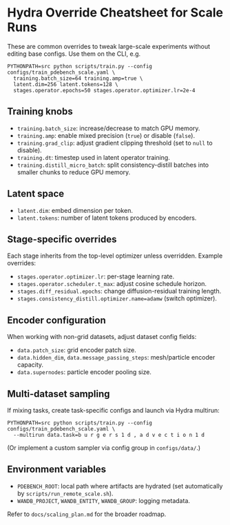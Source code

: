 # Hydra Override Cheatsheet for Scale Runs

These are common overrides to tweak large-scale experiments without editing base configs. Use them on the CLI, e.g.

```
PYTHONPATH=src python scripts/train.py --config configs/train_pdebench_scale.yaml \
  training.batch_size=64 training.amp=true \
  latent.dim=256 latent.tokens=128 \
  stages.operator.epochs=50 stages.operator.optimizer.lr=2e-4
```

## Training knobs
- `training.batch_size`: increase/decrease to match GPU memory.
- `training.amp`: enable mixed precision (`true`) or disable (`false`).
- `training.grad_clip`: adjust gradient clipping threshold (set to `null` to disable).
- `training.dt`: timestep used in latent operator training.
- `training.distill_micro_batch`: split consistency-distill batches into smaller chunks to reduce GPU memory.

## Latent space
- `latent.dim`: embed dimension per token.
- `latent.tokens`: number of latent tokens produced by encoders.

## Stage-specific overrides
Each stage inherits from the top-level optimizer unless overridden. Example overrides:

- `stages.operator.optimizer.lr`: per-stage learning rate.
- `stages.operator.scheduler.t_max`: adjust cosine schedule horizon.
- `stages.diff_residual.epochs`: change diffusion-residual training length.
- `stages.consistency_distill.optimizer.name=adamw` (switch optimizer).

## Encoder configuration
When working with non-grid datasets, adjust dataset config fields:

- `data.patch_size`: grid encoder patch size.
- `data.hidden_dim`, `data.message_passing_steps`: mesh/particle encoder capacity.
- `data.supernodes`: particle encoder pooling size.

## Multi-dataset sampling
If mixing tasks, create task-specific configs and launch via Hydra multirun:

```
PYTHONPATH=src python scripts/train.py --config configs/train_pdebench_scale.yaml \
  --multirun data.task=b u r g e r s 1 d , a d v e c t i o n 1 d
```

(Or implement a custom sampler via config group in `configs/data/`.)

## Environment variables
- `PDEBENCH_ROOT`: local path where artifacts are hydrated (set automatically by `scripts/run_remote_scale.sh`).
- `WANDB_PROJECT`, `WANDB_ENTITY`, `WANDB_GROUP`: logging metadata.

Refer to `docs/scaling_plan.md` for the broader roadmap.
